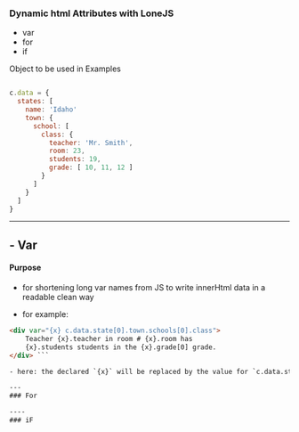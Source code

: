 ### Dynamic html Attributes with LoneJS
- var
- for
- if

Object to be used in Examples
```javascript

c.data = {
  states: [
    name: 'Idaho'
    town: {
      school: [
        class: {
          teacher: 'Mr. Smith',
          room: 23,
          students: 19,
          grade: [ 10, 11, 12 ]
        }
      ]
    }
  ]
}

```

---
## - Var

#### Purpose
- for shortening long var names from JS to write innerHtml data in a readable clean way

- for example:
```html
<div var="{x} c.data.state[0].town.schools[0].class">
    Teacher {x}.teacher in room # {x}.room has
    {x}.students students in the {x}.grade[0] grade.
</div> ```

- here: the declared `{x}` will be replaced by the value for `c.data.state[0].town.schools[0].class` and any additional directories within the JS object, like: `{x}.grade[0]`.

---
### For

----
### iF
